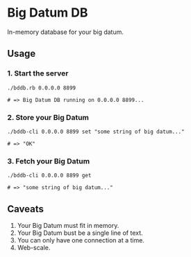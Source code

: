# Big Datum DB

In-memory database for your big datum.

## Usage

### 1. Start the server

```
./bddb.rb 0.0.0.0 8899

# => Big Datum DB running on 0.0.0.0 8899...
```

### 2. Store your Big Datum

```
./bddb-cli 0.0.0.0 8899 set "some string of big datum..."

# => "OK"
```

### 3. Fetch your Big Datum

```
./bddb-cli 0.0.0.0 8899 get

# => "some string of big datum..."
```

## Caveats

1. Your Big Datum must fit in memory.
1. Your Big Datum bust be a single line of text.
1. You can only have one connection at a time.
1. Web-scale.
